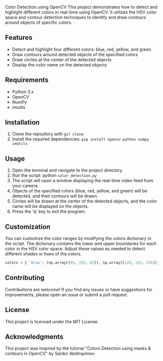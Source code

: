 Color Detection using OpenCV This project demonstrates how to detect and highlight different colors in real-time using OpenCV. It utilizes the HSV color space and contour detection techniques to identify and draw contours around objects of specific colors. 

## Features 
- Detect and highlight four different colors: blue, red, yellow, and green 
- Draw contours around detected objects of the specified colors 
- Draw circles at the center of the detected objects 
- Display the color name on the detected objects 

## Requirements 
- Python 3.x 
- OpenCV 
- NumPy 
- imutils 

## Installation 
1. Clone the repository with `git clone` 
2. Install the required dependencies: `pip install opencv-python numpy imutils` 

## Usage 
1. Open the terminal and navigate to the project directory. 
2. Run the script: python `color_detection.py` 
3. The script will open a window displaying the real-time video feed from your camera. 
4. Objects of the specified colors (blue, red, yellow, and green) will be detected, and their contours will be drawn. 
5. Circles will be drawn at the center of the detected objects, and the color name will be displayed on the objects. 
6. Press the 'q' key to exit the program. 

## Customization 
You can customize the color ranges by modifying the colors dictionary in the script. The dictionary contains the lower and upper boundaries for each color in the HSV color space. Adjust these values as needed to detect different shades or hues of the colors. 

```python 
colors = { 'blue': [np.array([95, 255, 85]), np.array([120, 255, 255])], 'red': [np.array([161, 165, 127]), np.array([178, 255, 255])], 'yellow': [np.array([16, 0, 99]), np.array([39, 255, 255])], 'green': [np.array([33, 19, 105]), np.array([77, 255, 255])] } 
```

## Contributing 
Contributions are welcome! If you find any issues or have suggestions for improvements, please open an issue or submit a pull request. 

## License 
This project is licensed under the MIT License. 

## Acknowledgments 
This project was inspired by the tutorial "Colors Detection using masks & contours in OpenCV" by Sardor Abdirayimov.
